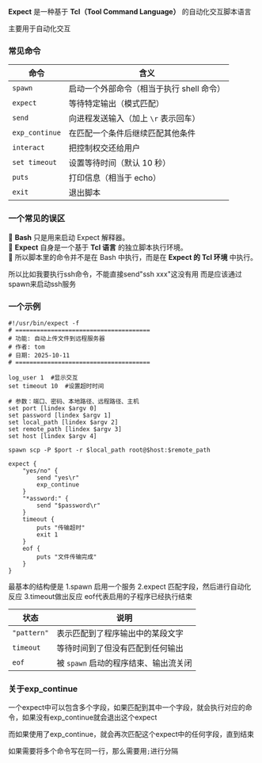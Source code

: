 **Expect** 是一种基于 **Tcl（Tool Command Language）** 的自动化交互脚本语言

主要用于自动化交互
### 常见命令
|命令|含义|
|---|---|
|`spawn`|启动一个外部命令（相当于执行 shell 命令）|
|`expect`|等待特定输出（模式匹配）|
|`send`|向进程发送输入（加上 `\r` 表示回车）|
|`exp_continue`|在匹配一个条件后继续匹配其他条件|
|`interact`|把控制权交还给用户|
|`set timeout`|设置等待时间（默认 10 秒）|
|`puts`|打印信息（相当于 echo）|
|`exit`|退出脚本|
### 一个常见的误区
🔹 **Bash** 只是用来启动 Expect 解释器。  
🔹 **Expect** 自身是一个基于 **Tcl 语言** 的独立脚本执行环境。  
🔹 所以脚本里的命令并不是在 Bash 中执行，而是在 **Expect 的 Tcl 环境** 中执行。

所以比如我要执行ssh命令，不能直接send"ssh xxx"这没有用
而是应该通过spawn来启动ssh服务

### 一个示例
```expect
#!/usr/bin/expect -f   
# ======================================
# 功能: 自动上传文件到远程服务器
# 作者: tom
# 日期: 2025-10-11
# ======================================

log_user 1  #显示交互
set timeout 10  #设置超时时间

# 参数：端口、密码、本地路径、远程路径、主机
set port [lindex $argv 0]
set password [lindex $argv 1]
set local_path [lindex $argv 2]
set remote_path [lindex $argv 3]
set host [lindex $argv 4]

spawn scp -P $port -r $local_path root@$host:$remote_path

expect {
    "yes/no" {
        send "yes\r"
        exp_continue
    }
    "*assword:" {
        send "$password\r"
    }
    timeout {
        puts "传输超时"
        exit 1
    }
    eof {
        puts "文件传输完成"
    }
}

```
最基本的结构便是
1.spawn 启用一个服务
2.expect 匹配字段，然后进行自动化反应
3.timeout做出反应 eof代表启用的子程序已经执行结束

|状态|说明|
|---|---|
|`"pattern"`|表示匹配到了程序输出中的某段文字|
|`timeout`|等待时间到了但没有匹配到任何输出|
|`eof`|被 `spawn` 启动的程序结束、输出流关闭|
### 关于exp_continue
一个expect中可以包含多个字段，如果匹配到其中一个字段，就会执行对应的命令，如果没有exp_continue就会退出这个expect

而如果使用了exp_continue，就会再次匹配这个expect中的任何字段，直到结束


如果需要将多个命令写在同一行，那么需要用`;`进行分隔
